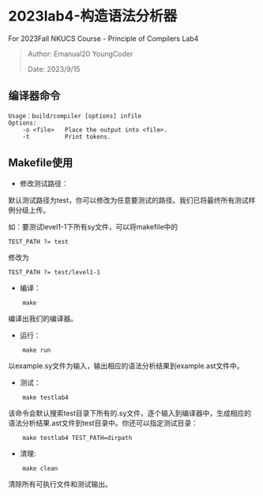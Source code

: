 # 2023lab4-构造语法分析器
For 2023Fall NKUCS Course - Principle of Compilers Lab4

> Author: Emanual20 YoungCoder
> 
> Date: 2023/9/15

## 编译器命令
```
Usage：build/compiler [options] infile
Options:
    -o <file>   Place the output into <file>.
    -t          Print tokens.
```

## Makefile使用

* 修改测试路径：

默认测试路径为test，你可以修改为任意要测试的路径。我们已将最终所有测试样例分级上传。

如：要测试level1-1下所有sy文件，可以将makefile中的

```
TEST_PATH ?= test
```

修改为

```
TEST_PATH ?= test/level1-1
```

* 编译：

```
    make
```
编译出我们的编译器。

* 运行：
```
    make run
```
以example.sy文件为输入，输出相应的语法分析结果到example.ast文件中。

* 测试：
```
    make testlab4
```
该命令会默认搜索test目录下所有的.sy文件，逐个输入到编译器中，生成相应的语法分析结果.ast文件到test目录中。你还可以指定测试目录：
```
    make testlab4 TEST_PATH=dirpath
```

* 清理:
```
    make clean
```
清除所有可执行文件和测试输出。
